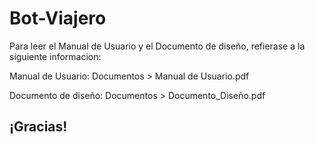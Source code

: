 # Bot-Viajero

Para leer el Manual de Usuario y el Documento de diseño, refierase a la siguiente informacion:

Manual de Usuario: Documentos > Manual de Usuario.pdf

Documento de diseño: Documentos > Documento_Diseño.pdf

## ¡Gracias!
